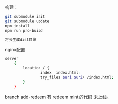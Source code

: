 构建：

```bash
git submodule init
git submodule update
npm install
npm run pro-build

将会生成dist目录
```

nginx配置

```bash
server
	{
		location / {
				index  index.html;
				try_files $uri $uri/ /index.html;
		}
	}
```

branch add-redeem 有 redeem mint 的代码 未上线。
